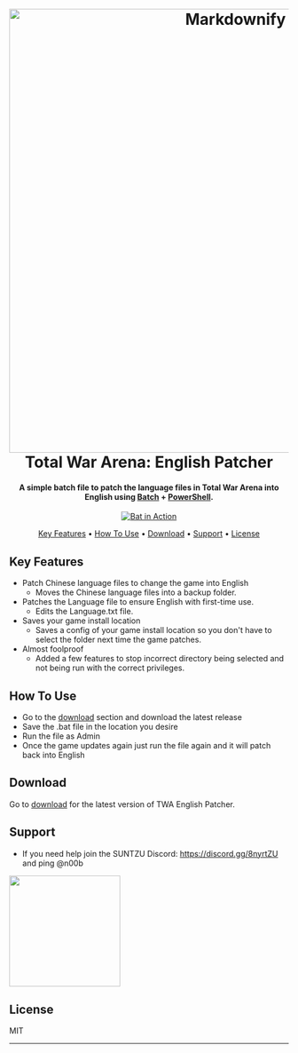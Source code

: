 <h1 align="center">
  <br>
  <a href="https://www.youtube.com/channel/UC_5hX8DRbUqiJwIVAtb7qCA"><img src="https://i.imgur.com/f44dmOw.png" alt="Markdownify" width="800"></a>
  <br>
  Total War Arena: English Patcher
  <br>
</h1>

<h4 align="center">A simple batch file to patch the language files in Total War Arena into English using <a href="https://en.wikipedia.org/wiki/Batch_file" target="_blank">Batch</a> + <a href="https://en.wikipedia.org/wiki/PowerShell" target="_blank">PowerShell</a>.</h4>

<p align="center">
  <a href="https://i.imgur.com/uAksu2v.gif">
    <img src="https://i.imgur.com/uAksu2v.gif"
         alt="Bat in Action">

<p align="center">
  <a href="#key-features">Key Features</a> •
  <a href="#how-to-use">How To Use</a> •
  <a href="#download">Download</a> •
  <a href="#support">Support</a> •
  <a href="#license">License</a>
</p>

## Key Features

* Patch Chinese language files to change the game into English
  - Moves the Chinese language files into a backup folder.
* Patches the Language file to ensure English with first-time use.
  - Edits the Language.txt file.
* Saves your game install location
  - Saves a config of your game install location so you don't have to select the folder next time the game patches.
* Almost foolproof 
  - Added a few features to stop incorrect directory being selected and not being run with the correct privileges.

## How To Use


* Go to the [download](https://github.com/NubScrub/TWA-English-Patcher/releases/latest) section and download the latest release
* Save  the .bat file in the location you desire
* Run the file as Admin
* Once the game updates again just run the file again and it will patch back into English



## Download

Go to [download](https://github.com/NubScrub/TWA-English-Patcher/releases/latest) for the latest version of TWA English Patcher.


## Support

* If you need help join the SUNTZU Discord: https://discord.gg/8nyrtZU and ping @n00b
<a href="https://discord.gg/8nyrtZUt">
	<img src="https://i.imgur.com/sMTVQNa.png" width="200">
</a>


## License

MIT

---

